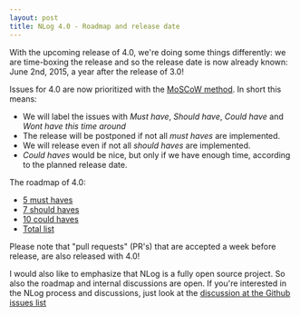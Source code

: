 ```yaml
---
layout: post
title: NLog 4.0 - Roadmap and release date
---
```


With the upcoming release of 4.0, we're doing some things differently: 
we are time-boxing the release and so the release date is now already known: June 2nd, 2015, a year after the release of 3.0!

Issues for 4.0 are now prioritized with the  [MoSCoW method](https://en.wikipedia.org/wiki/MoSCoW_method). In short this means:

 - We will label the issues with *Must have*, *Should have*, *Could have* and *Wont have this time around* 
 - The release will be postponed if not all *must haves* are implemented. 
 - We will release even if not all *should haves* are implemented.
 - *Could haves* would be nice, but only if we have enough time, according to the planned release date. 
 
The roadmap of 4.0:

* [5 must haves](https://github.com/NLog/NLog/issues?q=is%3Aopen+is%3Aissue+milestone%3A4.0+label%3A%22Must+have%22)
* [7 should haves](https://github.com/NLog/NLog/issues?q=is%3Aopen+is%3Aissue+milestone%3A4.0+label%3A%22Should+have%22+)
* [10 could haves](https://github.com/NLog/NLog/issues?q=is%3Aopen+is%3Aissue+milestone%3A4.0+label%3A%22Could+have%22+)
* [Total list](https://github.com/NLog/NLog/issues?utf8=%E2%9C%93&q=milestone%3A4.0)


Please note that "pull requests" (PR's) that are accepted a week before release, are also released with 4.0! 



I would also like to emphasize that NLog is a fully open source project. So also the roadmap and internal discussions are open. 
If you're interested in the NLog process and discussions, just look at the [discussion at the Github issues list](https://github.com/NLog/NLog/issues?q=is%3Aopen+is%3Aissue+label%3Adiscussion)

